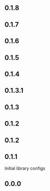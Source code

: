 ## 0.1.8

## 0.1.7

## 0.1.6

## 0.1.5

## 0.1.4

## 0.1.3.1

## 0.1.3

## 0.1.2

## 0.1.2

## 0.1.1
Initial library configs

## 0.0.0

